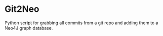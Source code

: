 # Git2Neo
Python script for grabbing all commits from a git repo and adding them to a Neo4J graph database.
